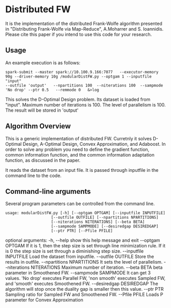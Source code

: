  Distributed FW
===========================

It is the implementation of the distributed Frank-Wolfe algorithm presented in "Distributing Frank-Wolfe via Map-Reduce", A.Moharrer and S. Ioannidis. Please cite this paper if you intend to use this code for your research.

Usage
-----
An example execution is as follows:

	spark-submit --master spark://10.100.9.166:7077   --executor-memory 90g --driver-memory 10g /modularDistFW.py --optgam 1 --inputfile "input" 
	--outfile 'output'   --npartitions 100  --niterations 100  --sampmode 'No drop' --ptr 0.5   --remmode 0   &>log


This solves the D-Optimal Design problem. Its dataset is loaded from "input". Maximum number of iterations is 100. The level of parallelism is 100. The result will be stored in 'output'
 

Algorithm  Overview
------------------


This is a generic implementation of distributed FW. Curretnly it solves D-Optimal Design, A-Optimal Design, Convex Approximation, and Adaboost. In order to solve any problem you need to define the gradient function, common information function, and the common information adaptation function, as discussed in the paper. 

It reads the dataset from an input file. It is passed through inputfile in the command line to the code. 



Command-line arguments
----------------------
Several program parameters can be controlled from the command line.


	usage: modularDistFW.py [-h] [--optgam OPTGAM] [--inputfile INPUTFILE]
                        [--outfile OUTFILE] [--npartitions NPARTITIONS]
                        [--niterations NITERATIONS] [--beta BETA]
                        [--sampmode SAMPMODE] [--desiredgap DESIREDGAP]
                        [--ptr PTR] [--Pfile PFILE]

optional arguments:
  -h, --help            show this help message and exit
  --optgam OPTGAM       If it is 1, then the step size is set through line
                        minimization rule. If it is 0 the step size is set
                        through a diminishing step size.
  --inputfile INPUTFILE
                        Load the dataset from inputfile.
  --outfile OUTFILE     Store the results in outfile.
  --npartitions NPARTITIONS
                        It sets the level of parallelism.
  --niterations NITERATIONS
                        Maximum number of iteration.
  --beta BETA           beta parameter in Smoothened FW.
  --sampmode SAMPMODE   It can get 3 values. 'No drop' executes Parallel FW,
                        'non smooth' executes Sampled FW, and 'smooth'
                        executes Smoothened FW.
  --desiredgap DESIREDGAP
                        The algorithm will stop once the duality gap is
                        smaller then this value.
  --ptr PTR             Sampling ratio for Sampled FW and Smoothened FW.
  --Pfile PFILE         Loads P parameter for Convex Approximation
		 




